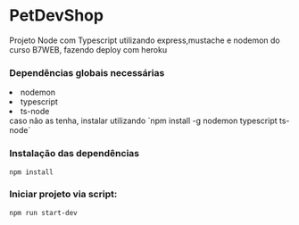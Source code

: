 # PetDevShop
Projeto Node com Typescript utilizando express,mustache e nodemon do curso B7WEB, fazendo deploy com heroku

### Dependências globais necessárias
<li>nodemon</li>
<li>typescript</li>
<li>ts-node</li>
caso não as tenha, instalar utilizando `npm install -g nodemon typescript ts-node`

### Instalação das dependências
`npm install`

### Iniciar projeto via script:
`npm run start-dev`
